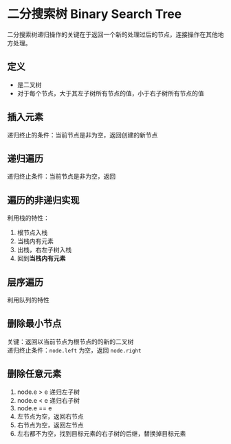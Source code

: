 # 二分搜索树 Binary Search Tree

二分搜索树递归操作的关键在于返回一个新的处理过后的节点，连接操作在其他地方处理。

## 定义

- 是二叉树
- 对于每个节点，大于其左子树所有节点的值，小于右子树所有节点的值

## 插入元素

递归终止的条件：当前节点是非为空，返回创建的新节点

## 递归遍历

递归终止条件：当前节点是非为空，返回

## 遍历的非递归实现

利用栈的特性：
1. 根节点入栈
2. 当栈内有元素
  1. 出栈，右左子树入栈
  2. 回到**当栈内有元素**

## 层序遍历

利用队列的特性

## 删除最小节点

关键：返回以当前节点为根节点的的新的二叉树  
递归终止条件：`node.left` 为空，返回 `node.right`

## 删除任意元素

1. node.e > e 递归左子树
2. node.e < e 递归右子树
3. node.e == e
  1. 左节点为空，返回右节点
  2. 右节点为空，返回左节点
  3. 左右都不为空，找到目标元素的右子树的后继，替换掉目标元素
